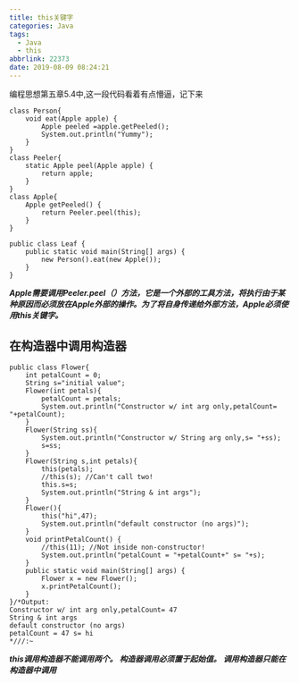 ```yaml
---
title: this关键字
categories: Java
tags:
  - Java
  - this
abbrlink: 22373
date: 2019-08-09 08:24:21
---
```

编程思想第五章5.4中,这一段代码看着有点懵逼，记下来
<!--more--> 

```
class Person{
	void eat(Apple apple) {
		Apple peeled =apple.getPeeled();
		System.out.println("Yummy");
	}
}
class Peeler{
	static Apple peel(Apple apple) {
		return apple;
	}
}
class Apple{
	Apple getPeeled() {
		return Peeler.peel(this);
	}
}

public class Leaf {
	public static void main(String[] args) {
		new Person().eat(new Apple());
	}
}
```

***Apple需要调用Peeler.peel（）方法，它是一个外部的工具方法，将执行由于某种原因而必须放在Apple外部的操作。为了将自身传递给外部方法，Apple必须使用this关键字。***

## 在构造器中调用构造器

```
public class Flower{
	int petalCount = 0;
	String s="initial value";
	Flower(int petals){
		petalCount = petals;
		System.out.println("Constructor w/ int arg only,petalCount= "+petalCount);
	}
	Flower(String ss){
		System.out.println("Constructor w/ String arg only,s= "+ss);
		s=ss;
	}
	Flower(String s,int petals){
		this(petals);
		//this(s); //Can't call two!
		this.s=s;
		System.out.println("String & int args");
	}
	Flower(){
		this("hi",47);
		System.out.println("default constructor (no args)");
	}
	void printPetalCount() {
		//this(11); //Not inside non-constructor!
		System.out.println("petalCount = "+petalCount+" s= "+s);
	}
	public static void main(String[] args) {
		Flower x = new Flower();
		x.printPetalCount();
	}
}/*Output:
Constructor w/ int arg only,petalCount= 47
String & int args
default constructor (no args)
petalCount = 47 s= hi
*///:~
```

***this调用构造器不能调用两个。***
***构造器调用必须置于起始值。***
***调用构造器只能在构造器中调用***
